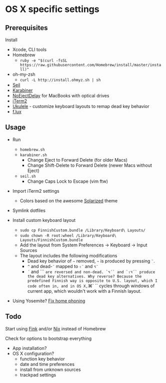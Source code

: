 # OS X specific settings


## Prerequisites

Install
- Xcode, CLI tools
- Homebrew
    - `ruby -e "$(curl -fsSL https://raw.githubusercontent.com/Homebrew/install/master/install)"`
- oh-my-zsh
    - `curl -L http://install.ohmyz.sh | sh`
- [Seil](https://pqrs.org/osx/karabiner/seil.html.en)
- [Karabiner](https://pqrs.org/osx/karabiner/index.html.en)
- [NoEjectDelay](https://pqrs.org/osx/karabiner/noejectdelay.html.en) for MacBooks with optical drives
- [iTerm2](http://iterm2.com/)
- [Ukulele](http://scripts.sil.org/cms/scripts/page.php?site_id=nrsi&id=ukelele) - customize keyboard layouts to remap dead key behavior
- [f.lux](https://justgetflux.com/)

## Usage

- Run
    - `homebrew.sh`
    - `karabiner.sh`
        - Change Eject to Forward Delete (for older Macs)
        - Change Shift-Delete to Forward Delete (newer Macs without Eject)
    - `seil.sh`
        - Change Caps Lock to Escape (vim ftw)

- Import iTerm2 settings
    - Colors based on the awesome [Solarized](http://ethanschoonover.com/solarized) theme

- Symlink dotfiles

- Install custom keyboard layout
    - `sudo cp FinnishCustom.bundle /Library/Keyboard\ Layouts/`
    - `sudo chown -R root:wheel /Library/Keyboard\ Layouts/FinnishCustom.bundle `    
    - Add the layout from System Preferences -> Keyboard -> Input Sources
    - The layout includes the following modifications
        - Dead key behavior of `~` removed, `~` is produced by pressing `¨`.
        - `^` and dead-`¨` mapped to `⇧¨` and `⌥¨`
        - `´` and ``` `` are reversed and non-dead. `⌥´` and `⇧⌥´` produce the dead key alternatives. Why reverse? Because the predefined Finnish way is opposite to U.S. layout, which I code often in, and in OS X, ``⌘` `` cycles through windows of current app, which wouldn't work with a Finnish layout.

- Using Yosemite? [Fix home phoning](https://fix-macosx.com)

## Todo

Start using [Fink](http://www.finkproject.org/) and/or [Nix](https://nixos.org/nix/) instead of Homebrew

Check for options to bootstrap everything
- App installation?
- OS X configuration?
    - function key behavior
    - date and time preferences
    - install from unknown sources
    - trackpad settings
